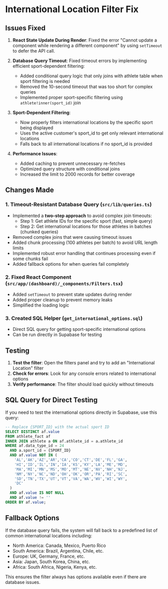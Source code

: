 # International Location Filter Fix

## Issues Fixed

1. **React State Update During Render**: Fixed the error "Cannot update a component while rendering a different component" by using `setTimeout` to defer the API call.

2. **Database Query Timeout**: Fixed timeout errors by implementing efficient sport-dependent filtering:
   - Added conditional query logic that only joins with athlete table when sport filtering is needed
   - Removed the 10-second timeout that was too short for complex queries
   - Implemented proper sport-specific filtering using `athlete!inner(sport_id)` join

3. **Sport-Dependent Filtering**: 
   - Now properly filters international locations by the specific sport being displayed
   - Uses the active customer's sport_id to get only relevant international locations
   - Falls back to all international locations if no sport_id is provided

4. **Performance Issues**: 
   - Added caching to prevent unnecessary re-fetches
   - Optimized query structure with conditional joins
   - Increased the limit to 2000 records for better coverage

## Changes Made

### 1. Timeout-Resistant Database Query (`src/lib/queries.ts`)
- Implemented a **two-step approach** to avoid complex join timeouts:
  - Step 1: Get athlete IDs for the specific sport (fast, simple query)
  - Step 2: Get international locations for those athletes in batches (chunked queries)
- Removed complex joins that were causing timeout issues
- Added chunk processing (100 athletes per batch) to avoid URL length limits
- Implemented robust error handling that continues processing even if some chunks fail
- Added fallback options for when queries fail completely

### 2. Fixed React Component (`src/app/(dashboard)/_components/Filters.tsx`)
- Added `setTimeout` to prevent state updates during render
- Added proper cleanup to prevent memory leaks
- Simplified the loading logic

### 3. Created SQL Helper (`get_international_options.sql`)
- Direct SQL query for getting sport-specific international options
- Can be run directly in Supabase for testing

## Testing

1. **Test the filter**: Open the filters panel and try to add an "International Location" filter
2. **Check for errors**: Look for any console errors related to international options
3. **Verify performance**: The filter should load quickly without timeouts

## SQL Query for Direct Testing

If you need to test the international options directly in Supabase, use this query:

```sql
-- Replace {SPORT_ID} with the actual sport ID
SELECT DISTINCT af.value
FROM athlete_fact af
INNER JOIN athlete a ON af.athlete_id = a.athlete_id
WHERE af.data_type_id = 24
  AND a.sport_id = {SPORT_ID}
  AND af.value NOT IN (
    'AL','AK','AZ','AR','CA','CO','CT','DE','FL','GA',
    'HI','ID','IL','IN','IA','KS','KY','LA','ME','MD',
    'MA','MI','MN','MS','MO','MT','NE','NV','NH','NJ',
    'NM','NY','NC','ND','OH','OK','OR','PA','RI','SC',
    'SD','TN','TX','UT','VT','VA','WA','WV','WI','WY',
    'DC'
  )
  AND af.value IS NOT NULL
  AND af.value != ''
ORDER BY af.value;
```

## Fallback Options

If the database query fails, the system will fall back to a predefined list of common international locations including:
- North America: Canada, Mexico, Puerto Rico
- South America: Brazil, Argentina, Chile, etc.
- Europe: UK, Germany, France, etc.
- Asia: Japan, South Korea, China, etc.
- Africa: South Africa, Nigeria, Kenya, etc.

This ensures the filter always has options available even if there are database issues.
